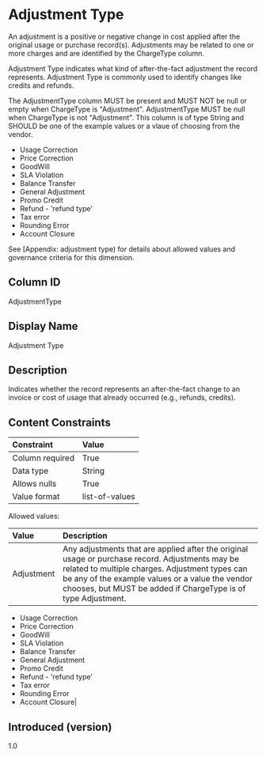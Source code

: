 # Adjustment Type

An adjustment is a positive or negative change in cost applied after the original usage or purchase record(s). Adjustments may be related to one or more charges and are identified by the ChargeType column.

Adjustment Type indicates what kind of after-the-fact adjustment the record represents. Adjustment Type is commonly used to identify changes like credits and refunds.

The AdjustmentType column MUST be present and MUST NOT be null or empty when ChargeType is "Adjustment". AdjustmentType MUST be null when ChargeType is not "Adjustment". This column is of type String and SHOULD be one of the example values or a vlaue of choosing from the vendor.

- Usage Correction
- Price Correction
- GoodWill
- SLA Violation
- Balance Transfer
- General Adjustment
- Promo Credit
- Refund - 'refund type'
- Tax error
- Rounding Error
- Account Closure

See [Appendix: adjustment type) for details about allowed values and governance criteria for this dimension.

## Column ID

AdjustmentType

## Display Name

Adjustment Type

## Description

Indicates whether the record represents an after-the-fact change to an invoice or cost of usage that already occurred (e.g., refunds, credits).

## Content Constraints

| Constraint      | Value                                    |
| :-------------- | :--------------------------------------- |
| Column required | True                                     |
| Data type       | String                                   |
| Allows nulls    | True                                     |
| Value format    | list-of-values                           |

Allowed values:

| Value      | Description                                                                                                                                                                   |
|:-----------|:------------------------------------------------------------------------------------------------------------------------------------------------------------------------------|
| Adjustment | Any adjustments that are applied after the original usage or purchase record. Adjustments may be related to multiple charges.  Adjustment types can be any of the example values or a value the vendor chooses, but MUST be added if ChargeType is of type Adjustment.

- Usage Correction
- Price Correction
- GoodWill
- SLA Violation
- Balance Transfer
- General Adjustment
- Promo Credit
- Refund - 'refund type'
- Tax error
- Rounding Error
- Account Closure|


## Introduced (version)

1.0

